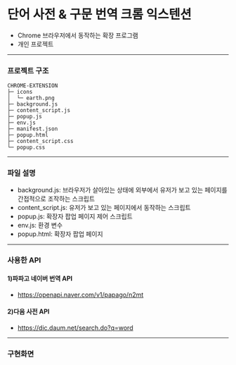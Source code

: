 # 단어 사전 & 구문 번역 크롬 익스텐션

- Chrome 브라우저에서 동작하는 확장 프로그램
- 개인 프로젝트

---

### 프로젝트 구조

```
CHROME-EXTENSION
├─ icons
│  └─ earth.png
├─ background.js
├─ content_script.js
├─ popup.js
├─ env.js
├─ manifest.json
├─ popup.html
├─ content_script.css
└─ popup.css
```

---

### 파일 설명

- background.js: 브라우저가 살아있는 상태에 외부에서 유저가 보고 있는 페이지를 간접적으로 조작하는 스크립트
- content_script.js: 유저가 보고 있는 페이지에서 동작하는 스크립트
- popup.js: 확장자 팝업 페이지 제어 스크립트
- env.js: 환경 변수
- popup.html: 확장자 팝업 페이지

---

### 사용한 API

#### 1)파파고 네이버 번역 API

- https://openapi.naver.com/v1/papago/n2mt

#### 2)다음 사전 API

- https://dic.daum.net/search.do?q=word

---

### 구현화면
